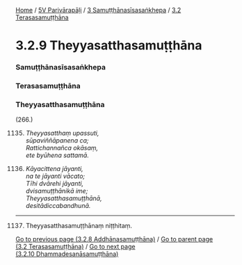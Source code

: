 
[Home](/) / [5V Parivārapāḷi](/tipitaka/5V.md) / [3 Samuṭṭhānasīsasaṅkhepa](/tipitaka/5V/3.md) / [3.2 Terasasamuṭṭhāna](/tipitaka/5V/3/3.2.md)

# 3.2.9 Theyyasatthasamuṭṭhāna

### Samuṭṭhānasīsasaṅkhepa

### Terasasamuṭṭhāna

### Theyyasatthasamuṭṭhāna

(266.)

1135. _Theyyasatthaṃ upassuti,_  
_sūpaviññāpanena ca;_  
_Rattichannañca okāsaṃ,_  
_ete byūhena sattamā._  


1136. _Kāyacittena jāyanti,_  
_na te jāyanti vācato;_  
_Tīhi dvārehi jāyanti,_  
_dvisamuṭṭhānikā ime;_  
_Theyyasatthasamuṭṭhānā,_  
_desitādiccabandhunā._  


---

1137. Theyyasatthasamuṭṭhānaṃ niṭṭhitaṃ.



[Go to previous page (3.2.8 Addhānasamuṭṭhāna)](/tipitaka/5V/3/3.2/3.2.8.md) / [Go to parent page (3.2 Terasasamuṭṭhāna)](/tipitaka/5V/3/3.2.md) / [Go to next page (3.2.10 Dhammadesanāsamuṭṭhāna)](/tipitaka/5V/3/3.2/3.2.10.md)


